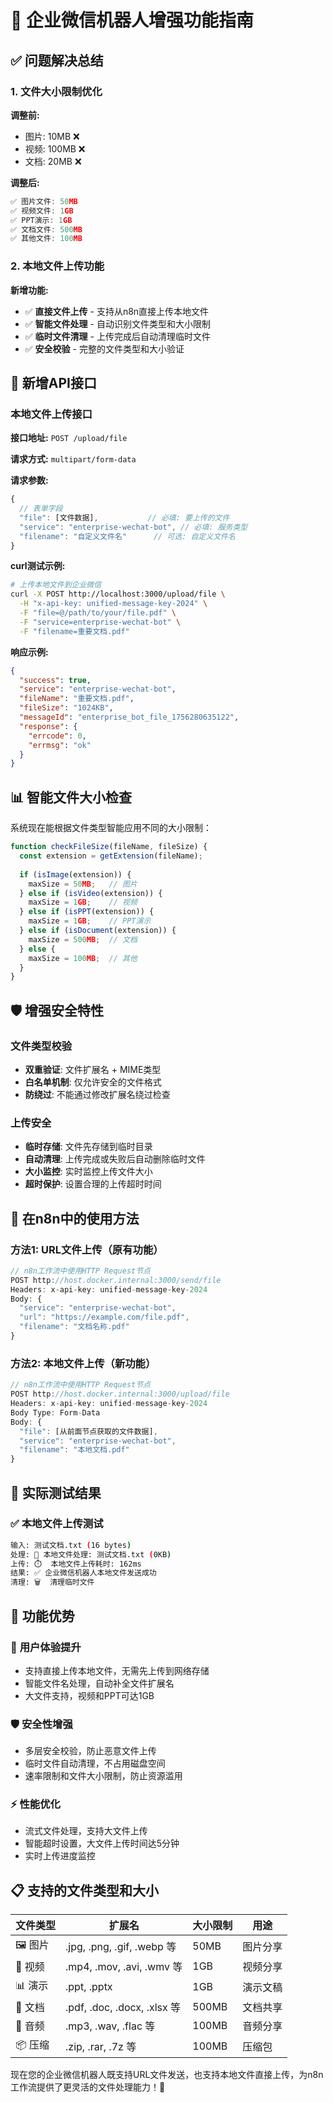 # 🚀 企业微信机器人增强功能指南

## ✅ 问题解决总结

### 1. 文件大小限制优化

**调整前:**
- 图片: 10MB ❌
- 视频: 100MB ❌  
- 文档: 20MB ❌

**调整后:**
```javascript
✅ 图片文件: 50MB
✅ 视频文件: 1GB  
✅ PPT演示: 1GB
✅ 文档文件: 500MB
✅ 其他文件: 100MB
```

### 2. 本地文件上传功能

**新增功能:**
- ✅ **直接文件上传** - 支持从n8n直接上传本地文件
- ✅ **智能文件处理** - 自动识别文件类型和大小限制
- ✅ **临时文件清理** - 上传完成后自动清理临时文件
- ✅ **安全校验** - 完整的文件类型和大小验证

## 🔧 新增API接口

### 本地文件上传接口

**接口地址:** `POST /upload/file`

**请求方式:** `multipart/form-data`

**请求参数:**
```javascript
{
  // 表单字段
  "file": [文件数据],           // 必填: 要上传的文件
  "service": "enterprise-wechat-bot", // 必填: 服务类型
  "filename": "自定义文件名"      // 可选: 自定义文件名
}
```

**curl测试示例:**
```bash
# 上传本地文件到企业微信
curl -X POST http://localhost:3000/upload/file \
  -H "x-api-key: unified-message-key-2024" \
  -F "file=@/path/to/your/file.pdf" \
  -F "service=enterprise-wechat-bot" \
  -F "filename=重要文档.pdf"
```

**响应示例:**
```json
{
  "success": true,
  "service": "enterprise-wechat-bot",
  "fileName": "重要文档.pdf",
  "fileSize": "1024KB",
  "messageId": "enterprise_bot_file_1756280635122",
  "response": {
    "errcode": 0,
    "errmsg": "ok"
  }
}
```

## 📊 智能文件大小检查

系统现在能根据文件类型智能应用不同的大小限制：

```javascript
function checkFileSize(fileName, fileSize) {
  const extension = getExtension(fileName);
  
  if (isImage(extension)) {
    maxSize = 50MB;   // 图片
  } else if (isVideo(extension)) {
    maxSize = 1GB;    // 视频
  } else if (isPPT(extension)) {
    maxSize = 1GB;    // PPT演示
  } else if (isDocument(extension)) {
    maxSize = 500MB;  // 文档
  } else {
    maxSize = 100MB;  // 其他
  }
}
```

## 🛡️ 增强安全特性

### 文件类型校验
- **双重验证**: 文件扩展名 + MIME类型
- **白名单机制**: 仅允许安全的文件格式
- **防绕过**: 不能通过修改扩展名绕过检查

### 上传安全
- **临时存储**: 文件先存储到临时目录
- **自动清理**: 上传完成或失败后自动删除临时文件
- **大小监控**: 实时监控上传文件大小
- **超时保护**: 设置合理的上传超时时间

## 🎯 在n8n中的使用方法

### 方法1: URL文件上传（原有功能）
```javascript
// n8n工作流中使用HTTP Request节点
POST http://host.docker.internal:3000/send/file
Headers: x-api-key: unified-message-key-2024
Body: {
  "service": "enterprise-wechat-bot",
  "url": "https://example.com/file.pdf",
  "filename": "文档名称.pdf"
}
```

### 方法2: 本地文件上传（新功能）
```javascript
// n8n工作流中使用HTTP Request节点
POST http://host.docker.internal:3000/upload/file
Headers: x-api-key: unified-message-key-2024
Body Type: Form-Data
Body: {
  "file": [从前面节点获取的文件数据],
  "service": "enterprise-wechat-bot", 
  "filename": "本地文档.pdf"
}
```

## 🚀 实际测试结果

### ✅ 本地文件上传测试
```bash
输入: 测试文档.txt (16 bytes)
处理: 📁 本地文件处理: 测试文档.txt (0KB)
上传: ⏱️  本地文件上传耗时: 162ms  
结果: ✅ 企业微信机器人本地文件发送成功
清理: 🗑️  清理临时文件
```

## 🌟 功能优势

### 🎯 **用户体验提升**
- 支持直接上传本地文件，无需先上传到网络存储
- 智能文件名处理，自动补全文件扩展名
- 大文件支持，视频和PPT可达1GB

### 🛡️ **安全性增强**  
- 多层安全校验，防止恶意文件上传
- 临时文件自动清理，不占用磁盘空间
- 速率限制和文件大小限制，防止资源滥用

### ⚡ **性能优化**
- 流式文件处理，支持大文件上传
- 智能超时设置，大文件上传时间达5分钟
- 实时上传进度监控

## 📋 支持的文件类型和大小

| 文件类型 | 扩展名 | 大小限制 | 用途 |
|---------|--------|----------|------|
| 🖼️ 图片 | .jpg, .png, .gif, .webp 等 | 50MB | 图片分享 |
| 🎥 视频 | .mp4, .mov, .avi, .wmv 等 | 1GB | 视频分享 |
| 📊 演示 | .ppt, .pptx | 1GB | 演示文稿 |
| 📄 文档 | .pdf, .doc, .docx, .xlsx 等 | 500MB | 文档共享 |
| 🎵 音频 | .mp3, .wav, .flac 等 | 100MB | 音频分享 |
| 📦 压缩 | .zip, .rar, .7z 等 | 100MB | 压缩包 |

现在您的企业微信机器人既支持URL文件发送，也支持本地文件直接上传，为n8n工作流提供了更灵活的文件处理能力！🎉